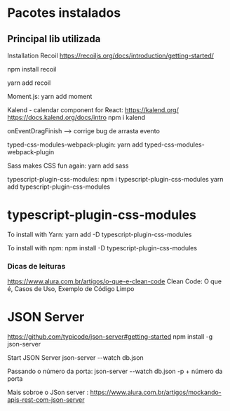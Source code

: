 
# Pacotes instalados

## Principal lib utilizada

Installation Recoil
https://recoiljs.org/docs/introduction/getting-started/

npm install recoil

yarn add recoil





Moment.js:
yarn add moment

Kalend - calendar component for React:
https://kalend.org/
https://docs.kalend.org/docs/intro
npm i kalend

onEventDragFinish --> corrige bug de arrasta evento


typed-css-modules-webpack-plugin:
yarn add typed-css-modules-webpack-plugin

Sass makes CSS fun again:
yarn add sass

typescript-plugin-css-modules:
npm i typescript-plugin-css-modules
yarn add typescript-plugin-css-modules



# typescript-plugin-css-modules
To install with Yarn:
yarn add -D typescript-plugin-css-modules

To install with npm:
npm install -D typescript-plugin-css-modules


### Dicas de leituras
https://www.alura.com.br/artigos/o-que-e-clean-code
Clean Code: O que é, Casos de Uso, Exemplo de Código Limpo




# JSON Server
https://github.com/typicode/json-server#getting-started
npm install -g json-server

Start JSON Server
json-server --watch db.json

Passando o número da porta:
json-server --watch db.json -p + número da porta

Mais sobroe o JSon server : https://www.alura.com.br/artigos/mockando-apis-rest-com-json-server